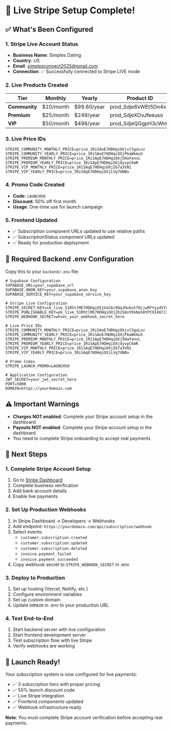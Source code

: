 # 🚀 Live Stripe Setup Complete!

## ✅ What's Been Configured

### 1. Stripe Live Account Status
- **Business Name**: Simples Dating
- **Country**: US
- **Email**: simplesconnect2025@gmail.com
- **Connection**: ✅ Successfully connected to Stripe LIVE mode

### 2. Live Products Created
| Tier | Monthly | Yearly | Product ID |
|------|---------|---------|------------|
| **Community** | $10/month | $99.60/year | prod_Sdje8xWEt5Dn4x |
| **Premium** | $25/month | $249/year | prod_SdjeXOvJfeeuso |
| **VIP** | $50/month | $498/year | prod_SdjeQGgpH3cWmJ |

### 3. Live Price IDs
```env
STRIPE_COMMUNITY_MONTHLY_PRICE=price_1RiSAoE7HDHqiOXjvl5goLnz
STRIPE_COMMUNITY_YEARLY_PRICE=price_1RiSAoE7HDHqiOXjP6aWkmu5
STRIPE_PREMIUM_MONTHLY_PRICE=price_1RiSApE7HDHqiOXj5HaYenvL
STRIPE_PREMIUM_YEARLY_PRICE=price_1RiSApE7HDHqiOXjdyvpC6mR
STRIPE_VIP_MONTHLY_PRICE=price_1RiSAqE7HDHqiOXjIb7a3VN1
STRIPE_VIP_YEARLY_PRICE=price_1RiSAqE7HDHqiOXjLVg7UNBo
```

### 4. Promo Code Created
- **Code**: `LAUNCH50`
- **Discount**: 50% off first month
- **Usage**: One-time use for launch campaign

### 5. Frontend Updated
- ✅ Subscription component URLs updated to use relative paths
- ✅ SubscriptionStatus component URLs updated
- ✅ Ready for production deployment

## 🔧 Required Backend .env Configuration

Copy this to your `backend/.env` file:

```env
# Supabase Configuration
SUPABASE_URL=your_supabase_url
SUPABASE_ANON_KEY=your_supabase_anon_key
SUPABASE_SERVICE_KEY=your_supabase_service_key

# Stripe Live Configuration
STRIPE_SECRET_KEY=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
STRIPE_PUBLISHABLE_KEY=pk_live_51RhtlME7HDHqiOXj2h2S8oYKkNa5AYPCOI4U7JIfjlfvaINJEdkqB0xRJygGdBIvQMRmOB1D9TpO9031NFpGfnWh00kfqlpYvc
STRIPE_WEBHOOK_SECRET=whsec_your_webhook_secret_here

# Live Price IDs
STRIPE_COMMUNITY_MONTHLY_PRICE=price_1RiSAoE7HDHqiOXjvl5goLnz
STRIPE_COMMUNITY_YEARLY_PRICE=price_1RiSAoE7HDHqiOXjP6aWkmu5
STRIPE_PREMIUM_MONTHLY_PRICE=price_1RiSApE7HDHqiOXj5HaYenvL
STRIPE_PREMIUM_YEARLY_PRICE=price_1RiSApE7HDHqiOXjdyvpC6mR
STRIPE_VIP_MONTHLY_PRICE=price_1RiSAqE7HDHqiOXjIb7a3VN1
STRIPE_VIP_YEARLY_PRICE=price_1RiSAqE7HDHqiOXjLVg7UNBo

# Promo Codes
STRIPE_LAUNCH_PROMO=LAUNCH50

# Application Configuration
JWT_SECRET=your_jwt_secret_here
PORT=5000
DOMAIN=https://yourdomain.com
```

## ⚠️ Important Warnings

- **Charges NOT enabled**: Complete your Stripe account setup in the dashboard
- **Payouts NOT enabled**: Complete your Stripe account setup in the dashboard
- You need to complete Stripe onboarding to accept real payments

## 🎯 Next Steps

### 1. Complete Stripe Account Setup
1. Go to [Stripe Dashboard](https://dashboard.stripe.com)
2. Complete business verification
3. Add bank account details
4. Enable live payments

### 2. Set Up Production Webhooks
1. In Stripe Dashboard → Developers → Webhooks
2. Add endpoint: `https://yourdomain.com/api/subscription/webhook`
3. Select events:
   - `customer.subscription.created`
   - `customer.subscription.updated`
   - `customer.subscription.deleted`
   - `invoice.payment_failed`
   - `invoice.payment_succeeded`
4. Copy webhook secret to `STRIPE_WEBHOOK_SECRET` in .env

### 3. Deploy to Production
1. Set up hosting (Vercel, Netlify, etc.)
2. Configure environment variables
3. Set up custom domain
4. Update `DOMAIN` in .env to your production URL

### 4. Test End-to-End
1. Start backend server with live configuration
2. Start frontend development server
3. Test subscription flow with live Stripe
4. Verify webhooks are working

## 🎉 Launch Ready!

Your subscription system is now configured for live payments:
- ✅ 3 subscription tiers with proper pricing
- ✅ 50% launch discount code
- ✅ Live Stripe integration
- ✅ Frontend components updated
- ✅ Webhook infrastructure ready

**Note**: You must complete Stripe account verification before accepting real payments. 